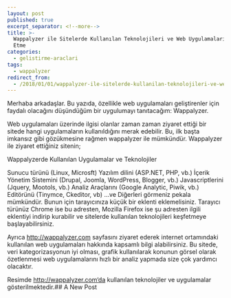 ```yaml
---
layout: post
published: true
excerpt_separator: <!--more-->
title: >-
  Wappalyzer ile Sitelerde Kullanılan Teknolojileri ve Web Uygulamalarını Tespit
  Etme
categories:
  - gelistirme-araclari
tags:
  - wappalyzer
redirect_from:
  - /2018/01/01/wappalyzer-ile-sitelerde-kullanilan-teknolojileri-ve-web-uygulamalarini-tespit-etme/     
---
```

Merhaba arkadaşlar. Bu yazıda, özellikle  web uygulamaları geliştirenler için faydalı olacağını düşündüğüm bir uygulumayı tanıtacağım: Wappalyzer.

<!--more-->

Web uygulamaları üzerinde ilgisi olanlar zaman zaman ziyaret ettiği bir sitede hangi uygulamaların kullanıldığını merak edebilir. Bu, ilk başta imkansız gibi gözükmesine rağmen wappalyzer ile mümkündür. Wappalyzer ile ziyaret ettiğiniz sitenin;

Wappalyzerde Kullanılan Uygulamalar ve Teknolojiler

Sunucu türünü (Linux, Microsft)
Yazılım dilini (ASP.NET, PHP, vb.)
İçerik Yönetim Sistemini (Drupal, Joomla, WordPress, Blogger, vb.)
Javascriptlerini (Jquery, Mootols, vb.)
Analiz Araçlarını (Google Analytic, Piwik, vb.)
Editörünü (Tinymce, Ckeditor, vb)
…ve Diğerleri
görmeniz pekala mümkündür. Bunun için tarayıcınıza küçük bir eklenti eklemelisiniz. Tarayıcı türünüz Chrome ise bu adresten, Mozilla Firefox ise şu adresten ilgili eklentiyi indirip kurabilir ve sitelerde kullanılan teknolojileri keşfetmeye başlayabilirsiniz.

Ayrıca http://wappalyzer.com sayfasını ziyaret ederek internet ortamındaki kullanılan web uygulamaları hakkında kapsamlı bilgi alabilirsiniz. Bu sitede, veri kategorizasyonun iyi olması, grafik kullanılarak konunun görsel olarak özetlenmesi web uygulamalarını hızlı bir analiz yapmada size çok yardımcı olacaktır.

Resimde http://wappalyzer.com‘da kullanılan teknolojiler ve uygulamalar gösterilmektedir.## A New Post

